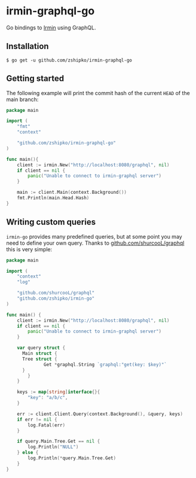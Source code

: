 # irmin-graphql-go

Go bindings to [Irmin](https://github.com/mirage/irmin) using GraphQL.

## Installation

```shell
$ go get -u github.com/zshipko/irmin-graphql-go
```

## Getting started

The following example will print the commit hash of the current `HEAD` of the main branch:

```go
package main

import (
    "fmt"
    "context"

    "github.com/zshipko/irmin-graphql-go"
)

func main(){
    client := irmin.New("http://localhost:8080/graphql", nil)
    if client == nil {
        panic("Unable to connect to irmin-graphql server")
    }

    main := client.Main(context.Background())
    fmt.Println(main.Head.Hash)
}
```

## Writing custom queries

`irmin-go` provides many predefined queries, but at some point you may need to define your own query. Thanks to [github.com/shurcooL/graphql](https://github.com/shurcooL/graphql) this is very simple:

```go
package main

import (
	"context"
	"log"

	"github.com/shurcooL/graphql"
	"github.com/zshipko/irmin-go"
)

func main() {
	client := irmin.New("http://localhost:8080/graphql", nil)
	if client == nil {
		panic("Unable to connect to irmin-graphql server")
	}

	var query struct {
	  Main struct {
      Tree struct {
			  Get *graphql.String `graphql:"get(key: $key)"`
      }
		}
	}

	keys := map[string]interface{}{
		"key": "a/b/c",
	}

	err := client.Client.Query(context.Background(), &query, keys)
	if err != nil {
		log.Fatal(err)
	}

	if query.Main.Tree.Get == nil {
		log.Println("NULL")
	} else {
		log.Println(*query.Main.Tree.Get)
	}
}
```
